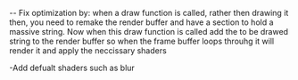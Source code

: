 -- Fix optimization by:
when a draw function is called, rather then drawing it then, you need to remake the render buffer and have a section to hold a massive string. Now when this draw function is called add the to be drawed string to the render buffer so when the frame buffer loops throuhg it will render it and apply the neccissary shaders

-Add defualt shaders such as blur